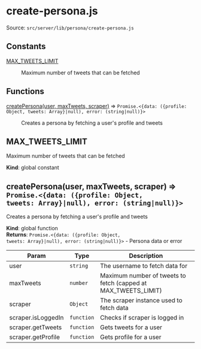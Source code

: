 # create-persona.js

Source: `src/server/lib/persona/create-persona.js`

## Constants

<dl>
<dt><a href="#MAX_TWEETS_LIMIT">MAX_TWEETS_LIMIT</a></dt>
<dd><p>Maximum number of tweets that can be fetched</p>
</dd>
</dl>

## Functions

<dl>
<dt><a href="#createPersona">createPersona(user, maxTweets, scraper)</a> ⇒ <code>Promise.&lt;{data: ({profile: Object, tweets: Array}|null), error: (string|null)}&gt;</code></dt>
<dd><p>Creates a persona by fetching a user&#39;s profile and tweets</p>
</dd>
</dl>

<a name="MAX_TWEETS_LIMIT"></a>

## MAX_TWEETS_LIMIT

Maximum number of tweets that can be fetched

**Kind**: global constant  
<a name="createPersona"></a>

## createPersona(user, maxTweets, scraper) ⇒ <code>Promise.&lt;{data: ({profile: Object, tweets: Array}\|null), error: (string\|null)}&gt;</code>

Creates a persona by fetching a user's profile and tweets

**Kind**: global function  
**Returns**: <code>Promise.&lt;{data: ({profile: Object, tweets: Array}\|null), error: (string\|null)}&gt;</code> - Persona data or error

| Param              | Type                  | Description                                                    |
| ------------------ | --------------------- | -------------------------------------------------------------- |
| user               | <code>string</code>   | The username to fetch data for                                 |
| maxTweets          | <code>number</code>   | Maximum number of tweets to fetch (capped at MAX_TWEETS_LIMIT) |
| scraper            | <code>Object</code>   | The scraper instance used to fetch data                        |
| scraper.isLoggedIn | <code>function</code> | Checks if scraper is logged in                                 |
| scraper.getTweets  | <code>function</code> | Gets tweets for a user                                         |
| scraper.getProfile | <code>function</code> | Gets profile for a user                                        |
